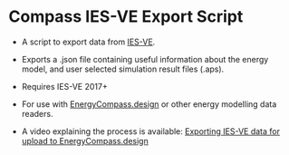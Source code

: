 # Compass IES-VE Export Script

* A script to export data from [IES-VE](https://www.iesve.com/software/virtual-environment).

* Exports a .json file containing useful information about the energy model, and user selected simulation result files (.aps).

* Requires IES-VE 2017+

* For use with [EnergyCompass.design](https://energycompass.design) or other energy modelling data readers.

* A video explaining the process is available: [Exporting IES-VE data for upload to EnergyCompass.design](https://www.youtube.com/watch?v=hiZcJ3SMdbY)